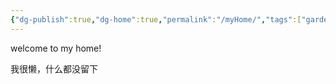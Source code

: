 ```yaml
---
{"dg-publish":true,"dg-home":true,"permalink":"/myHome/","tags":["gardenEntry"],"dgPassFrontmatter":true}
---
```



welcome to my home!

我很懒，什么都没留下